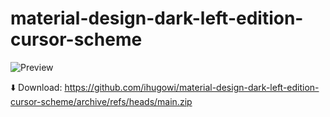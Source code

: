 # material-design-dark-left-edition-cursor-scheme

![Preview](https://github.com/user-attachments/assets/9767791b-a7be-4aeb-abe5-facdbc47432c)

⬇️ Download:
https://github.com/ihugowi/material-design-dark-left-edition-cursor-scheme/archive/refs/heads/main.zip
